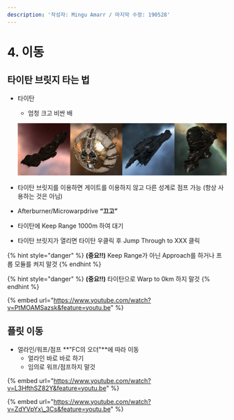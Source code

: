 ```yaml
---
description: '작성자: Mingu Amarr / 마지막 수정: 190528'
---
```


# 4. 이동

## 타이탄 브릿지 타는 법

* 타이탄

  * 엄청 크고 비싼 배

  ![](../.gitbook/assets/titan.png)

* 타이탄 브릿지를 이용하면 게이트를 이용하지 않고 다른 성계로 점프 가능 \(항상 사용하는 것은 아님\)
* Afterburner/Microwarpdrive **“끄고”**
* 타이탄에 Keep Range 1000m 하여 대기
* 타이탄 브릿지가 열리면 타이탄 우클릭 후 Jump Through to XXX 클릭

{% hint style="danger" %}
**\(중요!!\)** Keep Range가 아닌 Approach를 하거나 프롭 모듈를 켜지 말것
{% endhint %}

{% hint style="danger" %}
**\(중요!!\)** 타이탄으로 Warp to 0km 하지 말것
{% endhint %}

{% embed url="https://www.youtube.com/watch?v=PtMOAMSazsk&feature=youtu.be" %}

## 플릿 이동

* 얼라인/워프/점프 **"FC의 오더"**에 따라 이동
  * 얼라인 바로 바로 하기
  * 임의로 워프/점프하지 말것

{% embed url="https://www.youtube.com/watch?v=L3HfthSZ82Y&feature=youtu.be" %}

{% embed url="https://www.youtube.com/watch?v=ZdYVpYx\_3Cs&feature=youtu.be" %}





